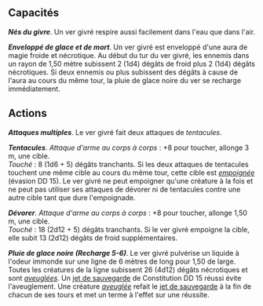 ## Capacités
_**Nés du givre**_. Un ver givré respire aussi facilement dans l'eau que dans l'air.

_**Enveloppé de glace et de mort**_. Un ver givré est enveloppé d'une aura de magie froide et nécrotique. Au début du tur du ver givré, les ennemis dans un rayon de 1,50 mètre subissent 2 (1d4) dégâts de froid plus 2 (1d4) dégâts nécrotiques. Si deux ennemis ou plus subissent des dégâts à cause de l'aura au cours du même tour, la pluie de glace noire du ver se recharge immédiatement.

## Actions
_**Attaques multiples**_. Le ver givré fait deux attaques de _tentacules_.

_**Tentacules**_. _Attaque d'arme au corps à corps_ : +8 pour toucher, allonge 3 m, une cible.  
_Touché_ : 8 (1d6 + 5) dégâts tranchants. Si les deux attaques de tentacules touchent une même cible au cours du même tour, cette cible est [_empoignée_](/gerer-la-sante-du-personnage/#empoigne) (évasion DD 15). Le ver givré ne peut empoigner qu'une créature à la fois et ne peut pas utiliser ses attaques de dévorer ni de tentacules contre une autre cible tant que dure l'empoignade.

_**Dévorer**_. _Attaque d'arme au corps à corps_ : +8 pour toucher, allonge 1,50 m, une cible.  
_Touché_ : 18 (2d12 + 5) dégâts tranchants. Si le ver givré empoigne la cible, elle subit 13 (2d12) dégâts de froid supplémentaires.

_**Pluie de glace noire (Recharge 5-6)**_. Le ver givré pulvérise un liquide à l'odeur immonde sur une ligne de 6 mètres de long pour 1,50 de large. Toutes les créatures de la ligne subissent 26 (4d12) dégâts nécrotiques et sont [_aveuglées_](/gerer-la-sante-du-personnage/#aveugle). Un [jet de sauvegarde](/utiliser-les-caracteristiques/#jets-de-sauvegarde) de Constitution DD 15 réussi évite l'aveuglement. Une créature [_aveuglée_](/gerer-la-sante-du-personnage/#aveugle) refait le [jet de sauvegarde](/utiliser-les-caracteristiques/#jets-de-sauvegarde) à la fin de chacun de ses tours et met un terme à l'effet sur une réussite.
